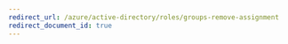 ```yaml
---
redirect_url: /azure/active-directory/roles/groups-remove-assignment
redirect_document_id: true
---
```


